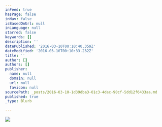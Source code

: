 ```yaml
---
inFeed: true
hasPage: false
inNav: false
isBasedOnUrl: null
inLanguage: null
starred: false
keywords: []
description: ''
datePublished: '2016-03-10T00:10:40.359Z'
dateModified: '2016-03-10T00:10:33.232Z'
title: ''
author: []
authors: []
publisher:
  name: null
  domain: null
  url: null
  favicon: null
sourcePath: _posts/2016-03-10-1d39dba3-01c3-4dac-90cf-5dd12f6433aa.md
published: true
_type: Blurb

---
```

![](https://the-grid-user-content.s3-us-west-2.amazonaws.com/b2fb276e-aa56-4239-b5f5-9bbe77be209f.png)